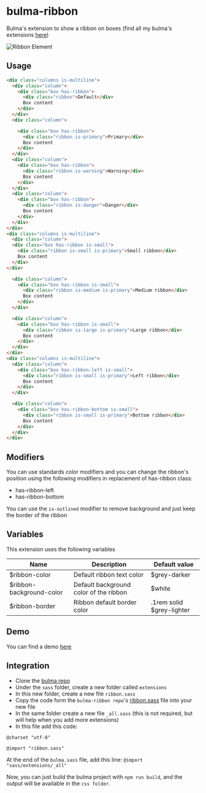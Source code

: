 # bulma-ribbon
Bulma's extension to show a ribbon on boxes
(find all my bulma's extensions [here](https://wikiki.github.io/bulma-extensions/overview))

![Ribbon Element](https://img4.hostingpics.net/pics/737717ScreenShot20170810at095724.png)

Usage
---
```html
<div class="columns is-multiline">
  <div class="column">
    <div class="box has-ribbon">
      <div class="ribbon">Default</div>
      Box content
    </div>
  </div>
  <div class="column">

    <div class="box has-ribbon">
      <div class="ribbon is-primary">Primary</div>
      Box content
    </div>
  </div>
  <div class="column">
    <div class="box has-ribbon">
      <div class="ribbon is-warning">Warning</div>
      Box content
    </div>
  </div>
  <div class="column">
    <div class="box has-ribbon">
      <div class="ribbon is-danger">Danger</div>
      Box content
    </div>
  </div>
</div>
<div class="columns is-multiline">
  <div class="column">
  <div class="box has-ribbon is-small">
    <div class="ribbon is-small is-primary">Small ribbon</div>
    Box content
  </div>
</div>

  <div class="column">
    <div class="box has-ribbon is-small">
      <div class="ribbon is-medium is-primary">Medium ribbon</div>
      Box content
    </div>
  </div>

  <div class="column">
    <div class="box has-ribbon is-small">
      <div class="ribbon is-large is-primary">Large ribbon</div>
      Box content
    </div>
  </div>
</div>
<div class="columns is-multiline">
  <div class="column">
    <div class="box has-ribbon-left is-small">
      <div class="ribbon is-small is-primary">Left ribbon</div>
      Box content
    </div>
  </div>

  <div class="column">
    <div class="box has-ribbon-bottom is-small">
      <div class="ribbon is-small is-primary">Bottom ribbon</div>
      Box content
    </div>
  </div>
</div>
```

Modifiers
---
You can use standards color modifiers and you can change the ribbon's position using the following modifiers in replacement of has-ribbon class:
- has-ribbon-left
- has-ribbon-bottom

You can use the ```is-outlined``` modifier to remove background and just keep the border of the ribbon

Variables
---
This extension uses the following variables

Name | Description | Default value    
-----|-------------|---------------
$ribbon-color | Default ribbon text color | $grey-darker
$ribbon-background-color | Default background color of the ribbon | $white
$ribbon-border | Ribbon default border color | .1rem solid $grey-lighter

Demo
---
You can find a demo [here](https://codepen.io/wikiki/pen/XagrqJ)

Integration
---
- Clone the [bulma repo](https://github.com/jgthms/bulma)
- Under the `sass` folder, create a new folder called `extensions`
- In this new folder, create a new file `ribbon.sass`
- Copy the code form the `bulma-ribbon repo`'s [ribbon.sass](https://github.com/Wikiki/bulma-ribbon/blob/master/ribbon.sass) file into your new file
- In the same folder create a new file `_all.sass` (this is not required, but will help when you add more extensions)
- In this file add this code:
```
@charset "utf-8"

@import "ribbon.sass"
```
At the end of the `bulma.sass` file, add this line: `@import "sass/extensions/_all"`

Now, you can just build the bulma project with `npm run build`, and the output will be available in the `css folder`.
